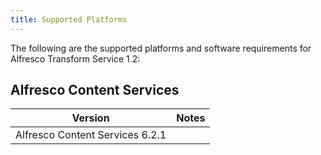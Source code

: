 ```yaml
---
title: Supported Platforms
---
```


The following are the supported platforms and software requirements for Alfresco Transform Service 1.2:

## Alfresco Content Services

| Version | Notes |
| ------- | ----- |
| Alfresco Content Services 6.2.1 | |
